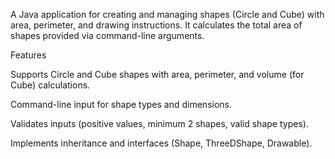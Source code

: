 A Java application for creating and managing shapes (Circle and Cube) with area, perimeter, and drawing instructions. It calculates the total area of shapes provided via command-line arguments.

Features





Supports Circle and Cube shapes with area, perimeter, and volume (for Cube) calculations.



Command-line input for shape types and dimensions.



Validates inputs (positive values, minimum 2 shapes, valid shape types).



Implements inheritance and interfaces (Shape, ThreeDShape, Drawable).
